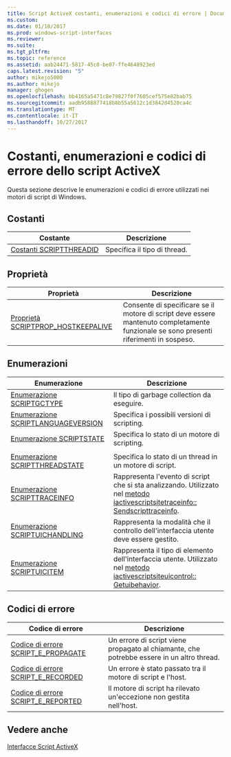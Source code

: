 ```yaml
---
title: Script ActiveX costanti, enumerazioni e codici di errore | Documenti Microsoft
ms.custom: 
ms.date: 01/18/2017
ms.prod: windows-script-interfaces
ms.reviewer: 
ms.suite: 
ms.tgt_pltfrm: 
ms.topic: reference
ms.assetid: aab24471-5817-45c0-be07-ffe4648923ed
caps.latest.revision: "5"
author: mikejo5000
ms.author: mikejo
manager: ghogen
ms.openlocfilehash: bb4165a5471c8e79827f0f7605cef575e82bab75
ms.sourcegitcommit: aadb9588877418b8b55a5612c1d3842d4520ca4c
ms.translationtype: MT
ms.contentlocale: it-IT
ms.lasthandoff: 10/27/2017
---
```

# <a name="active-script-constants-enumerations-and-error-codes"></a>Costanti, enumerazioni e codici di errore dello script ActiveX
Questa sezione descrive le enumerazioni e codici di errore utilizzati nei motori di script di Windows.  
  
## <a name="constants"></a>Costanti  
  
|Costante|Descrizione|  
|--------------|-----------------|  
|[Costanti SCRIPTTHREADID](../../winscript/reference/scriptthreadid-constants.md)|Specifica il tipo di thread.|  
  
## <a name="properties"></a>Proprietà  
  
|Proprietà|Descrizione|  
|--------------|-----------------|  
|[Proprietà SCRIPTPROP_HOSTKEEPALIVE](../../winscript/reference/scriptprop-hostkeepalive-property.md)|Consente di specificare se il motore di script deve essere mantenuto completamente funzionale se sono presenti riferimenti in sospeso.|  
  
## <a name="enumerations"></a>Enumerazioni  
  
|Enumerazione|Descrizione|  
|-----------------|-----------------|  
|[Enumerazione SCRIPTGCTYPE](../../winscript/reference/scriptgctype-enumeration.md)|Il tipo di garbage collection da eseguire.|  
|[Enumerazione SCRIPTLANGUAGEVERSION](../../winscript/reference/scriptlanguageversion-enumeration.md)|Specifica i possibili versioni di scripting.|  
|[Enumerazione SCRIPTSTATE](../../winscript/reference/scriptstate-enumeration.md)|Specifica lo stato di un motore di scripting.|  
|||  
|[Enumerazione SCRIPTTHREADSTATE](../../winscript/reference/scriptthreadstate-enumeration.md)|Specifica lo stato di un thread in un motore di script.|  
|[Enumerazione SCRIPTTRACEINFO](../../winscript/reference/scripttraceinfo-enumeration.md)|Rappresenta l'evento di script che si sta analizzando. Utilizzato nel [metodo iactivescriptsitetraceinfo:: Sendscripttraceinfo](../../winscript/reference/iactivescriptsitetraceinfo-sendscripttraceinfo-method.md).|  
|[Enumerazione SCRIPTUICHANDLING](../../winscript/reference/scriptuichandling-enumeration.md)|Rappresenta la modalità che il controllo dell'interfaccia utente deve essere gestito.|  
|[Enumerazione SCRIPTUICITEM](../../winscript/reference/scriptuicitem-enumeration.md)|Rappresenta il tipo di elemento dell'interfaccia utente. Utilizzato nel [metodo iactivescriptsiteuicontrol:: Getuibehavior](../../winscript/reference/iactivescriptsiteuicontrol-getuibehavior-method.md).|  
  
## <a name="error-codes"></a>Codici di errore  
  
|Codice di errore|Descrizione|  
|----------------|-----------------|  
|[Codice di errore SCRIPT_E_PROPAGATE](../../winscript/reference/script-e-propagate-error-code.md)|Un errore di script viene propagato al chiamante, che potrebbe essere in un altro thread.|  
|[Codice di errore SCRIPT_E_RECORDED](../../winscript/reference/script-e-recorded-error-code.md)|Un errore è stato passato tra il motore di script e l'host.|  
|[Codice di errore SCRIPT_E_REPORTED](../../winscript/reference/script-e-reported-error-code.md)|Il motore di script ha rilevato un'eccezione non gestita nell'host.|  
  
## <a name="see-also"></a>Vedere anche  
 [Interfacce Script ActiveX](../../winscript/reference/active-script-interfaces.md)